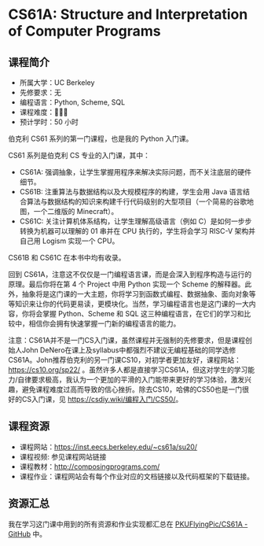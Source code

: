 # CS61A: Structure and Interpretation of Computer Programs

## 课程简介

- 所属大学：UC Berkeley
- 先修要求：无
- 编程语言：Python, Scheme, SQL
- 课程难度：🌟🌟🌟
- 预计学时：50 小时

伯克利 CS61 系列的第一门课程，也是我的 Python 入门课。

CS61 系列是伯克利 CS 专业的入门课，其中：

- CS61A: 强调抽象，让学生掌握用程序来解决实际问题，而不关注底层的硬件细节。
- CS61B: 注重算法与数据结构以及大规模程序的构建，学生会用 Java 语言结合算法与数据结构的知识来构建千行代码级别的大型项目（一个简易的谷歌地图，一个二维版的 Minecraft）。
- CS61C: 关注计算机体系结构，让学生理解高级语言（例如 C）是如何一步步转换为机器可以理解的 01 串并在 CPU 执行的，学生将会学习 RISC-V 架构并自己用 Logism 实现一个 CPU。

CS61B 和 CS61C 在本书中均有收录。

回到 CS61A，注意这不仅仅是一门编程语言课，而是会深入到程序构造与运行的原理。最后你将在第 4 个 Project 中用 Python 实现一个 Scheme 的解释器。此外，抽象将是这门课的一大主题，你将学习到函数式编程、数据抽象、面向对象等等知识来让你的代码更易读，更模块化。当然，学习编程语言也是这门课的一大内容，你将会掌握 Python、Scheme 和 SQL 这三种编程语言，在它们的学习和比较中，相信你会拥有快速掌握一门新的编程语言的能力。

注意：CS61A并不是一门CS入门课，虽然课程并无强制的先修要求，但是课程创始人John DeNero在课上及syllabus中都强烈不建议无编程基础的同学选修CS61A。John推荐伯克利的另一门课CS10，对初学者更加友好，课程网站：<https://cs10.org/sp22/> 。虽然许多人都是直接学习CS61A，但这对学生的学习能力/自律要求极高，我认为一个更加的平滑的入门能带来更好的学习体验，激发兴趣，避免课程难度过高而导致的信心挫折。除去CS10，哈佛的CS50也是一门很好的CS入门课，见 <https://csdiy.wiki/编程入门/CS50/>。

## 课程资源

- 课程网站：<https://inst.eecs.berkeley.edu/~cs61a/su20/>
- 课程视频: 参见课程网站链接
- 课程教材：<http://composingprograms.com/>
- 课程作业：课程网站会有每个作业对应的文档链接以及代码框架的下载链接。

## 资源汇总

我在学习这门课中用到的所有资源和作业实现都汇总在 [PKUFlyingPic/CS61A - GitHub](https://github.com/PKUFlyingPig/CS61A) 中。
